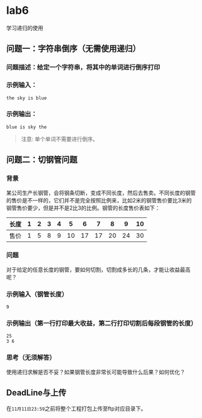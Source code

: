 # lab6
学习递归的使用
## 问题一：字符串倒序（无需使用递归）
### 问题描述：给定一个字符串，将其中的单词进行倒序打印
### 示例输入：
```
the sky is blue
```
### 示例输出：
```
blue is sky the
```
> 注意: 单个单词不需要进行倒序。

## 问题二：切钢管问题
### 背景 
某公司生产长钢管，会将钢条切断，变成不同长度，然后去售卖。不同长度的钢管的售价是不一样的，它们并不是完全按照比例来，比如2米的钢管售价要比3米的钢管售价要少，但是并不是2比3的比例。钢管的长度售价表如下：

|长度|1|2|3|4|5|6|7|8|9|10|
|-|-|-|-|-|-|-|-|-|-|-
|售价|1|5|8|9|10|17|17|20|24|30|

### 问题
对于给定的任意长度的钢管，要如何切割，切割成多长的几条，才能让收益最高呢？
### 示例输入（钢管长度）
```
9
```
### 示例输出（第一行打印最大收益，第二行打印切割后每段钢管的长度）
```
25
3 6
```
### 思考（无须解答）
使用递归求解是否不妥？如果钢管长度非常长可能导致什么后果？如何优化？
## DeadLine与上传
在```11月11日23:59```之前将整个工程打包上传至ftp对应目录下。

